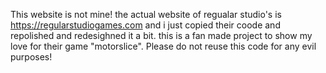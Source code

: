 This website is not mine! the actual website of regualar studio's is https://regularstudiogames.com and i just copied their coode and repolished and redesighned it a bit. this is a fan made project to show my love for their game "motorslice". Please do not reuse this code for any evil purposes!
